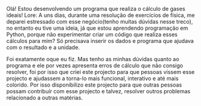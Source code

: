 Olá! Estou desenvolvendo um programa que realiza o cálculo de gases ideais!
Lore: A uns dias, durante uma resolução de exercícios de física, me deparei estressado com esse negócio(tenho muitas dúvidas
nesse treco), no entanto eu tive uma ideia, já que estou aprendendo programação em Python, porque não experimentar criar um código que realiza esses cálculos para mim? Só precisava inserir os dados e programa que ajudava com o resultado e a unidade.

Foi exatamente oque eu fiz. Mas tenho as minhas dúvidas quanto ao programa e ele por vezes apresenta erros de cálculo que não consigo
resolver, foi por isso que criei este projecto para que pessoas vissem esse projecto e ajudassem a torna-lo mais funcional, interativo
e até mais colorido. Por isso disponibilizo este projecto para que outras pessoas possam contribuír com esse projecto e talvez, resolver
outros problemas relacionado a outras matérias.